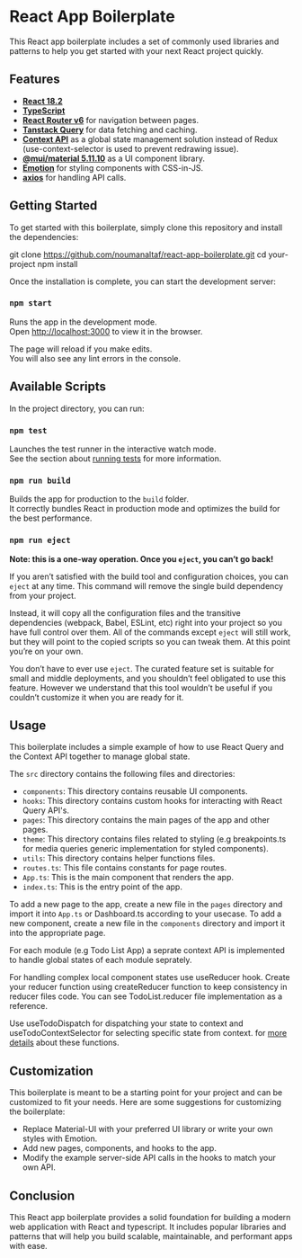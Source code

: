 # React App Boilerplate

This React app boilerplate includes a set of commonly used libraries and patterns to help you get started with your next React project quickly.

## Features

- [**React 18.2**](https://react.dev/blog/2022/03/29/react-v18)
- [**TypeScript**](https://www.typescriptlang.org/docs/handbook/release-notes/typescript-4-0.html)
- [**React Router v6**](https://reactrouter.com/en/main) for navigation between pages.
- [**Tanstack Query**](https://tanstack.com/query/latest) for data fetching and caching.
- [**Context API**](https://legacy.reactjs.org/docs/context.html) as a global state management solution instead of Redux (use-context-selector is used to prevent redrawing issue).
- [**@mui/material 5.11.10**](https://mui.com/) as a UI component library.
- [**Emotion**](https://emotion.sh/docs/styled) for styling components with CSS-in-JS.
- [**axios**](https://axios-http.com/docs/intro) for handling API calls.

## Getting Started

To get started with this boilerplate, simply clone this repository and install the dependencies:

git clone https://github.com/noumanaltaf/react-app-boilerplate.git
cd your-project
npm install


Once the installation is complete, you can start the development server:

### `npm start`

Runs the app in the development mode.\
Open [http://localhost:3000](http://localhost:3000) to view it in the browser.

The page will reload if you make edits.\
You will also see any lint errors in the console.

## Available Scripts

In the project directory, you can run:

### `npm test`

Launches the test runner in the interactive watch mode.\
See the section about [running tests](https://facebook.github.io/create-react-app/docs/running-tests) for more information.

### `npm run build`

Builds the app for production to the `build` folder.\
It correctly bundles React in production mode and optimizes the build for the best performance.

### `npm run eject`

**Note: this is a one-way operation. Once you `eject`, you can’t go back!**

If you aren’t satisfied with the build tool and configuration choices, you can `eject` at any time. This command will remove the single build dependency from your project.

Instead, it will copy all the configuration files and the transitive dependencies (webpack, Babel, ESLint, etc) right into your project so you have full control over them. All of the commands except `eject` will still work, but they will point to the copied scripts so you can tweak them. At this point you’re on your own.

You don’t have to ever use `eject`. The curated feature set is suitable for small and middle deployments, and you shouldn’t feel obligated to use this feature. However we understand that this tool wouldn’t be useful if you couldn’t customize it when you are ready for it.

## Usage

This boilerplate includes a simple example of how to use React Query and the Context API together to manage global state.

The `src` directory contains the following files and directories:

- `components`: This directory contains reusable UI components.
- `hooks`: This directory contains custom hooks for interacting with React Query API's.
- `pages`: This directory contains the main pages of the app and other pages.
- `theme`: This directory contains files related to styling (e.g breakpoints.ts for media queries generic implementation for styled components).
- `utils`: This directory contains helper functions files.
- `routes.ts`: This file contains constants for page routes.
- `App.ts`: This is the main component that renders the app.
- `index.ts`: This is the entry point of the app.

To add a new page to the app, create a new file in the `pages` directory and import it into `App.ts` or Dashboard.ts according to your usecase. To add a new component, create a new file in the `components` directory and import it into the appropriate page.

For each module (e.g Todo List App) a seprate context API is implemented to handle global states of each module seprately.

For handling complex local component states use useReducer hook. Create your reducer function using createReducer function to keep consistency in reducer files code. You can see TodoList.reducer file implementation as a reference.

Use useTodoDispatch for dispatching your state to context and useTodoContextSelector for selecting specific state from context. for [more details](https://github.com/dai-shi/use-context-selector) about these functions. 

## Customization

This boilerplate is meant to be a starting point for your project and can be customized to fit your needs. Here are some suggestions for customizing the boilerplate:

- Replace Material-UI with your preferred UI library or write your own styles with Emotion.
- Add new pages, components, and hooks to the app.
- Modify the example server-side API calls in the hooks to match your own API.

## Conclusion

This React app boilerplate provides a solid foundation for building a modern web application with React and typescript. It includes popular libraries and patterns that will help you build scalable, maintainable, and performant apps with ease.
